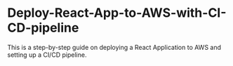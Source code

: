# Deploy-React-App-to-AWS-with-CI-CD-pipeline
This is a step-by-step guide on deploying a React Application to AWS and setting up a CI/CD pipeline.
